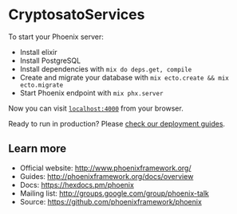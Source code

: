 # CryptosatoServices

To start your Phoenix server:

  * Install elixir
  * Install PostgreSQL
  * Install dependencies with `mix do deps.get, compile`
  * Create and migrate your database with `mix ecto.create && mix ecto.migrate`
  * Start Phoenix endpoint with `mix phx.server`


Now you can visit [`localhost:4000`](http://localhost:4000) from your browser.

Ready to run in production? Please [check our deployment guides](http://www.phoenixframework.org/docs/deployment).

## Learn more

  * Official website: http://www.phoenixframework.org/
  * Guides: http://phoenixframework.org/docs/overview
  * Docs: https://hexdocs.pm/phoenix
  * Mailing list: http://groups.google.com/group/phoenix-talk
  * Source: https://github.com/phoenixframework/phoenix
